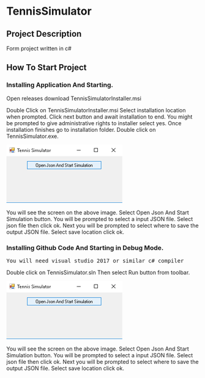 # TennisSimulator
## Project Description

Form project written in c#

## How To Start Project

### Installing Application And Starting.

Open releases download TennisSimulatorInstaller.msi

Double Click on TennisSimulatorInstaller.msi
Select installation location when prompted.
Click next button and await installation to end.
You might be prompted to give administrative rights to installer select yes.
Once installation finishes go to installation folder.
Double click on TennisSimulator.exe.

![Screen](screen1.PNG)

You will see the screen on the above image.
Select Open Json And Start Simulation button.
You will be prompted to select a input JSON file.
Select json file then click ok.
Next you will be prompted to select where to save the output JSON file.
Select save location click ok.

### Installing Github Code And Starting in Debug Mode.

<pre>You will need visual studio 2017 or similar c# compiler</pre>

Double click on TennisSimulator.sln
Then select Run button from toolbar.

![Screen](screen1.PNG)

You will see the screen on the above image.
Select Open Json And Start Simulation button.
You will be prompted to select a input JSON file.
Select json file then click ok.
Next you will be prompted to select where to save the output JSON file.
Select save location click ok.
